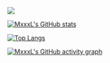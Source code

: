 ![](https://visitor-badge.glitch.me/badge?page_id=MxxxL)

[![MxxxL's GitHub stats](https://github-readme-stats.vercel.app/api?username=MxxxL&show_icons=true&theme=radical)](https://github.com/anuraghazra/github-readme-stats)

[![Top Langs](https://github-readme-stats.vercel.app/api/top-langs/?username=MxxxL&layout=compact)](https://github.com/anuraghazra/github-readme-stats)

[![MxxxL's GitHub activity graph](https://activity-graph.herokuapp.com/graph?username=MxxxL&theme=dracula)](https://github.com/ashutosh00710/github-readme-activity-graph)
